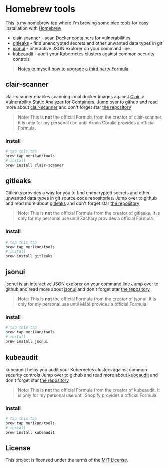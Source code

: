 # Homebrew tools

This is my homebrew tap where I'm brewing some nice tools for easy installation with [Homebrew](https://brew.sh/)

- [clair-scanner](#clair-scanner) - scan Docker containers for vulnerabilities
- [gitleaks](#gitleaks) - find unencrypted secrets and other unwanted data types in git
- [jsonui](#jsonui) - interactive JSON explorer on your command line
- [kubeaudit](#kubeaudit) - audit your Kubernetes clusters against common security controls

> [Notes to myself how to upgrade a third party Formula](update_formula.md)

## clair-scanner
clair-scanner enables scanning local docker images against [Clair](https://github.com/coreos/clair), a Vulnerability Static Analyzer for Containers.
Jump over to github and read more about [clair-scanner](https://github.com/arminc/clair-scanner) and don't forget star [the repository](https://github.com/arminc/clair-scanner)

> Note: This is **not** the official Formula from the creator of clair-scanner. It is only for my personal use until Armin Coralic provides a official Formula.

### Install
```bash
# tap this tap
brew tap merikan/tools
# install
brew install clair-scanner
```

## gitleaks
Gitleaks provides a way for you to find unencrypted secrets and other unwanted data types in git source code repositories.
Jump over to github and read more about [gitleaks](https://github.com/zricethezav/gitleaks) and don't forget star [the repository](https://github.com/zricethezav/gitleaks)

> Note: This is **not** the official Formula from the creator of gitleaks. It is only for my personal use until Zachary provides a official Formula.

### Install
```bash
# tap this tap
brew tap merikan/tools
# install
brew install gitleaks
```

## jsonui
jsonui is an interactive JSON explorer on your command line
Jump over to github and read more about [jsonui](https://github.com/gulyasm/jsonui) and don't forget star [the repository](https://github.com/gulyasm/jsonui)

> Note: This is **not** the official Formula from the creator of jsonui. It is only for my personal use until Máté provides a official Formula.

### Install
```bash
# tap this tap
brew tap merikan/tools
# install
brew install jsonui
```

## kubeaudit
kubeaudit helps you audit your Kubernetes clusters against common security controls
Jump over to github and read more about [kubeaudit](https://github.com/Shopify/kubeaudit) and don't forget star [the repository](https://github.com/Shopify/kubeaudit)

> Note: This is **not** the official Formula from the creator of kubeaudit. It is only for my personal use until Shopify provides a official Formula.

### Install
```bash
# tap this tap
brew tap merikan/tools
# install
brew install kubeaudit
```

## License

This project is licensed under the terms of the [MIT License](LICENSE).
